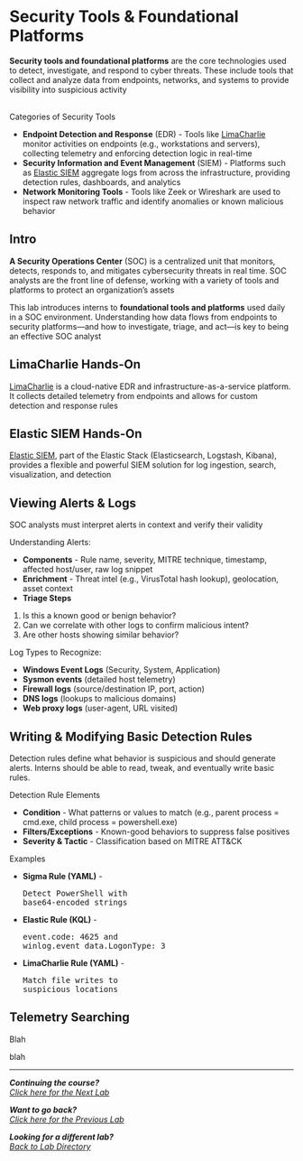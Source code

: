 # Security Tools & Foundational Platforms
**Security tools and foundational platforms** are the core technologies used to detect, investigate, and respond to cyber threats. These include tools that collect and analyze data from endpoints, networks, and systems to provide visibility into suspicious activity
<br><br>

Categories of Security Tools
- **Endpoint Detection and Response** (EDR) - Tools like [LimaCharlie](/courseFiles/tools/LimaCharlie.md) monitor activities on endpoints (e.g., workstations and servers), collecting telemetry and enforcing detection logic in real-time
- **Security Information and Event Management** (SIEM) - Platforms such as [Elastic SIEM](/courseFiles/tools/Elastic.md) aggregate logs from across the infrastructure, providing detection rules, dashboards, and analytics
- **Network Monitoring Tools** - Tools like Zeek or Wireshark are used to inspect raw network traffic and identify anomalies or known malicious behavior

## Intro
**A Security Operations Center** (SOC) is a centralized unit that monitors, detects, responds to, and mitigates cybersecurity threats in real time. SOC analysts are the front line of defense, working with a variety of tools and platforms to protect an organization’s assets

This lab introduces interns to **foundational tools and platforms** used daily in a SOC environment. Understanding how data flows from endpoints to security platforms—and how to investigate, triage, and act—is key to being an effective SOC analyst

## LimaCharlie Hands-On
[LimaCharlie](/courseFiles/tools/LimaCharlie.md) is a cloud-native EDR and infrastructure-as-a-service platform. It collects detailed telemetry from endpoints and allows for custom detection and response rules

## Elastic SIEM Hands-On
[Elastic SIEM](/courseFiles/tools/Elastic.md), part of the Elastic Stack (Elasticsearch, Logstash, Kibana), provides a flexible and powerful SIEM solution for log ingestion, search, visualization, and detection

## Viewing Alerts & Logs
SOC analysts must interpret alerts in context and verify their validity

Understanding Alerts:
- **Components** - Rule name, severity, MITRE technique, timestamp, affected host/user, raw log snippet
- **Enrichment** - Threat intel (e.g., VirusTotal hash lookup), geolocation, asset context
- **Triage Steps**
1. Is this a known good or benign behavior?
2. Can we correlate with other logs to confirm malicious intent?
3. Are other hosts showing similar behavior?

Log Types to Recognize:
- **Windows Event Logs** (Security, System, Application)
- **Sysmon events** (detailed host telemetry)
- **Firewall logs** (source/destination IP, port, action)
- **DNS logs** (lookups to malicious domains)
- **Web proxy logs** (user-agent, URL visited)

## Writing & Modifying Basic Detection Rules
Detection rules define what behavior is suspicious and should generate alerts. Interns should be able to read, tweak, and eventually write basic rules.

Detection Rule Elements
- **Condition** - What patterns or values to match (e.g., parent process = cmd.exe, child process = powershell.exe)
- **Filters/Exceptions** - Known-good behaviors to suppress false positives
- **Severity & Tactic** - Classification based on MITRE ATT&CK

Examples
- **Sigma Rule (YAML)** - <pre>Detect PowerShell with base64-encoded strings</pre>
- **Elastic Rule (KQL)** - <pre>event.code: 4625 and winlog.event_data.LogonType: 3</pre>
- **LimaCharlie Rule (YAML)** - <pre>Match file writes to suspicious locations</pre>

## Telemetry Searching

Blah

blah

***                                                       

<b><i>Continuing the course?</b>
</br>
[Click here for the Next Lab](/courseFiles/Lab_03-detectionAndThreatBehavior/detectionAndThreatBehaviormd)</i>

<b><i>Want to go back?</b>
</br>
[Click here for the Previous Lab](/courseFiles/Lab_01-logAnalysis_Basics/logAnalysis_basicsmd)

<b><i>Looking for a different lab? </b></br>[Back to Lab Directory](/coursenavigationmd)</i>

